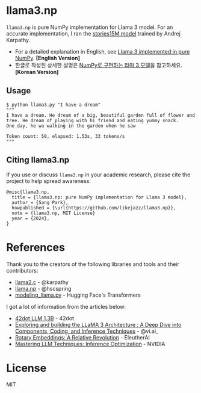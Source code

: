 # llama3.np

`llama3.np` is pure NumPy implementation for Llama 3 model. For an accurate implementation, I ran
the [stories15M model](https://github.com/karpathy/llama2.c?tab=readme-ov-file#models) trained by Andrej Karpathy.

- For a detailed explanation in English, see [Llama 3 implemented in pure NumPy](https://docs.likejazz.com/llama3.np/).
  **[English Version]**
- 한글로 작성된 상세한 설명은 [NumPy로 구현하는 라마 3 모델](https://docs.likejazz.com/llama3.np-ko/)을 참고하세요. **[Korean Version]**

## Usage

```shell
$ python llama3.py "I have a dream"
"""
I have a dream. He dream of a big, beautiful garden full of flower and tree. He dream of playing with hi friend and eating yummy snack.
One day, he wa walking in the garden when he saw

Token count: 50, elapsed: 1.53s, 33 tokens/s
"""
```

## Citing llama3.np

If you use or discuss `llama3.np` in your academic research, please cite the project to help spread awareness:

```
@misc{llama3.np,
  title = {llama3.np: pure NumPy implementation for Llama 3 model},
  author = {Sang Park}, 
  howpublished = {\url{https://github.com/likejazz/llama3.np}},
  note = {llama3.np, MIT License}
  year = {2024},
}
```

# References

Thank you to the creators of the following libraries and tools and their contributors:

- [llama2.c](https://github.com/karpathy/llama2.c) - @karpathy
- [llama.np](https://github.com/hscspring/llama.np) - @hscspring
- [modeling_llama.py](https://github.com/huggingface/transformers/blob/main/src/transformers/models/llama/modeling_llama.py) -
  Hugging Face's Transformers

I got a lot of information from the articles below:

- [42dot LLM 1.3B](https://42dot.ai/blog/178) - 42dot
- [Exploring and building the LLaMA 3 Architecture : A Deep Dive into Components, Coding, and Inference Techniques](https://medium.com/@vi.ai_/exploring-and-building-the-llama-3-architecture-a-deep-dive-into-components-coding-and-43d4097cfbbb) -
  @vi.ai_
- [Rotary Embeddings: A Relative Revolution](https://blog.eleuther.ai/rotary-embeddings/) - EleutherAI
- [Mastering LLM Techniques: Inference Optimization](https://developer.nvidia.com/blog/mastering-llm-techniques-inference-optimization/) -
  NVIDIA

# License

MIT